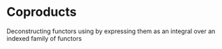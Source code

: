 # Coproducts

Deconstructing functors using by expressing them as an integral over an
indexed family of functors
